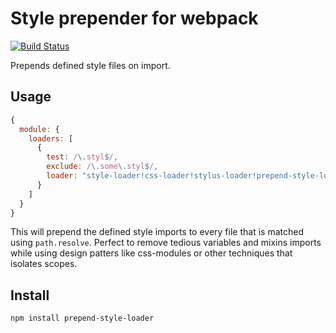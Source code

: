 # Style prepender for webpack
[![Build Status](https://travis-ci.org/JoelRoxell/prepend-style-loader.svg?branch=master)](https://travis-ci.org/JoelRoxell/prepend-style-loader)

Prepends defined style files on import.

## Usage
```javascript
{
  module: {
    loaders: [
      {
        test: /\.styl$/,
        exclude: /\.some\.styl$/,
        loader: "style-loader!css-loader!stylus-loader!prepend-style-loader?prepend=[src/styles/global/variables, src/styles/global/mixins]"
      }
    ]
  }
}
```
This will prepend the defined style imports to every file that is matched using `path.resolve`. Perfect to remove tedious variables and mixins imports while using design patters like css-modules or other techniques that isolates scopes.

## Install
`npm install prepend-style-loader`
